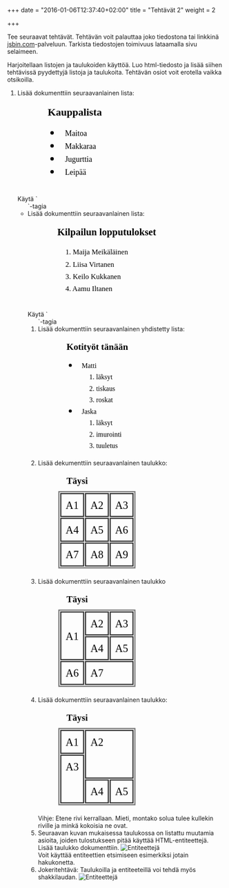 +++
date = "2016-01-06T12:37:40+02:00"
title = "Tehtävät 2"
weight = 2

+++

Tee seuraavat tehtävät. Tehtävän voit palauttaa joko tiedostona tai linkkinä [jsbin.com](https://jsbin.com)-palveluun.
Tarkista tiedostojen toimivuus lataamalla sivu selaimeen.

Harjoitellaan listojen ja taulukoiden käyttöä.
Luo html-tiedosto ja lisää siihen tehtävissä pyydettyjä listoja ja taulukoita.
Tehtävän osiot voit erotella vaikka otsikoilla.

1. Lisää dokumenttiin seuraavanlainen lista:
    <figure>
        <svg xmlns="http://www.w3.org/2000/svg" version="1.1" width="400" height="200" viewBox="0 0 400 200">
            <text x="30" y="30" style="font-family: serif; font-size: 24px; font-weight: bold;">Kauppalista</text>
            <circle cx="40" cy="70" r="4" fill="black" stroke="none" />
            <text x="70" y="77" style="font-family: serif; font-size: 18px;">Maitoa</text>
            <circle cx="40" cy="100" r="4" fill="black" stroke="none" />
            <text x="70" y="107" style="font-family: serif; font-size: 18px;">Makkaraa</text>
            <circle cx="40" cy="130" r="4" fill="black" stroke="none" />
            <text x="70" y="137" style="font-family: serif; font-size: 18px;">Jugurttia</text>
            <circle cx="40" cy="160" r="4" fill="black" stroke="none" />
            <text x="70" y="167" style="font-family: serif; font-size: 18px;">Leipää</text>
        </svg>
    </figure>
    Käytä `<ul>`-tagia
2. Lisää dokumenttiin seuraavanlainen lista:
    <figure>
        <svg xmlns="http://www.w3.org/2000/svg" version="1.1" width="400" height="200" viewBox="0 0 400 200">
            <text x="30" y="30" style="font-family: serif; font-size: 24px; font-weight: bold;">Kilpailun lopputulokset</text>
            <text x="50" y="77" style="font-family: serif; font-size: 18px;">1. Maija Meikäläinen</text>
            <text x="50" y="107" style="font-family: serif; font-size: 18px;">2. Liisa Virtanen</text>
            <text x="50" y="137" style="font-family: serif; font-size: 18px;">3. Keilo Kukkanen</text>
            <text x="50" y="167" style="font-family: serif; font-size: 18px;">4. Aamu Iltanen</text>
        </svg>
    </figure>
    Käytä `<ol>`-tagia
3. Lisää dokumenttiin seuraavanlainen yhdistetty lista:
    <figure>
        <svg xmlns="http://www.w3.org/2000/svg" version="1.1" width="400" height="300" viewBox="0 0 400 300">
            <text x="30" y="30" style="font-family: serif; font-size: 24px; font-weight: bold;">Kotityöt tänään</text>
            <circle cx="40" cy="70" r="4" fill="black" stroke="none" />
            <text x="70" y="77" style="font-family: serif; font-size: 18px;">Matti</text>
            <text x="90" y="107" style="font-family: serif; font-size: 18px;">1. läksyt</text>
            <text x="90" y="137" style="font-family: serif; font-size: 18px;">2. tiskaus</text>
            <text x="90" y="167" style="font-family: serif; font-size: 18px;">3. roskat</text>
            <circle cx="40" cy="190" r="4" fill="black" stroke="none" />
            <text x="70" y="197" style="font-family: serif; font-size: 18px;">Jaska</text>
            <text x="90" y="227" style="font-family: serif; font-size: 18px;">1. läksyt</text>
            <text x="90" y="257" style="font-family: serif; font-size: 18px;">2. imurointi</text>
            <text x="90" y="287" style="font-family: serif; font-size: 18px;">3. tuuletus</text>
        </svg>
    </figure>
4. Lisää dekumenttiin seuraavanlainen taulukko:
    <figure>
        <svg xmlns="http://www.w3.org/2000/svg" version="1.1" width="400" height="260" viewBox="0 0 400 260">
            <text x="30" y="30" style="font-family: serif; font-size: 24px; font-weight: bold;">Täysi</text>
            <rect x="10" y="50" width="200" height="200" fill="none" stroke="#777" stroke-width="3" />
            <rect x="15" y="55" width="60" height="60" fill="none" stroke="#333" stroke-width="3" />
            <text x="45" y="95" text-anchor="middle" style="font-family: serif; font-size: 28px;">A1</text>
            <rect x="80" y="55" width="60" height="60" fill="none" stroke="#333" stroke-width="3" />
            <text x="110" y="95" text-anchor="middle" style="font-family: serif; font-size: 28px;">A2</text>
            <rect x="145" y="55" width="60" height="60" fill="none" stroke="#333" stroke-width="3" />
            <text x="175" y="95" text-anchor="middle" style="font-family: serif; font-size: 28px;">A3</text>
            <rect x="15" y="120" width="60" height="60" fill="none" stroke="#333" stroke-width="3" />
            <text x="45" y="160" text-anchor="middle" style="font-family: serif; font-size: 28px;">A4</text>
            <rect x="80" y="120" width="60" height="60" fill="none" stroke="#333" stroke-width="3" />
            <text x="110" y="160" text-anchor="middle" style="font-family: serif; font-size: 28px;">A5</text>
            <rect x="145" y="120" width="60" height="60" fill="none" stroke="#333" stroke-width="3" />
            <text x="175" y="160" text-anchor="middle" style="font-family: serif; font-size: 28px;">A6</text>
            <rect x="15" y="185" width="60" height="60" fill="none" stroke="#333" stroke-width="3" />
            <text x="45" y="225" text-anchor="middle" style="font-family: serif; font-size: 28px;">A7</text>
            <rect x="80" y="185" width="60" height="60" fill="none" stroke="#333" stroke-width="3" />
            <text x="110" y="225" text-anchor="middle" style="font-family: serif; font-size: 28px;">A8</text>
            <rect x="145" y="185" width="60" height="60" fill="none" stroke="#333" stroke-width="3" />
            <text x="175" y="225" text-anchor="middle" style="font-family: serif; font-size: 28px;">A9</text>
        </svg>
    </figure>
5. Lisää dokumenttiin seuraavanlainen taulukko
    <figure>
        <svg xmlns="http://www.w3.org/2000/svg" version="1.1" width="400" height="260" viewBox="0 0 400 260">
            <text x="30" y="30" style="font-family: serif; font-size: 24px; font-weight: bold;">Täysi</text>
            <rect x="10" y="50" width="200" height="200" fill="none" stroke="#777" stroke-width="3" />
            <rect x="15" y="55" width="60" height="125" fill="none" stroke="#333" stroke-width="3" />
            <text x="45" y="128" text-anchor="middle" style="font-family: serif; font-size: 28px;">A1</text>
            <rect x="80" y="55" width="60" height="60" fill="none" stroke="#333" stroke-width="3" />
            <text x="110" y="95" text-anchor="middle" style="font-family: serif; font-size: 28px;">A2</text>
            <rect x="145" y="55" width="60" height="60" fill="none" stroke="#333" stroke-width="3" />
            <text x="175" y="95" text-anchor="middle" style="font-family: serif; font-size: 28px;">A3</text>
            <rect x="80" y="120" width="60" height="60" fill="none" stroke="#333" stroke-width="3" />
            <text x="110" y="160" text-anchor="middle" style="font-family: serif; font-size: 28px;">A4</text>
            <rect x="145" y="120" width="60" height="60" fill="none" stroke="#333" stroke-width="3" />
            <text x="175" y="160" text-anchor="middle" style="font-family: serif; font-size: 28px;">A5</text>
            <rect x="15" y="185" width="60" height="60" fill="none" stroke="#333" stroke-width="3" />
            <text x="45" y="225" text-anchor="middle" style="font-family: serif; font-size: 28px;">A6</text>
            <rect x="80" y="185" width="125" height="60" fill="none" stroke="#333" stroke-width="3" />
            <text x="110" y="225" text-anchor="middle" style="font-family: serif; font-size: 28px;">A7</text>
        </svg>
    </figure>
6. Lisää dokumenttiin seuraavanlainen taulukko:
    <figure>
        <svg xmlns="http://www.w3.org/2000/svg" version="1.1" width="400" height="260" viewBox="0 0 400 260">
            <text x="30" y="30" style="font-family: serif; font-size: 24px; font-weight: bold;">Täysi</text>
            <rect x="10" y="50" width="200" height="200" fill="none" stroke="#777" stroke-width="3" />
            <rect x="15" y="55" width="60" height="60" fill="none" stroke="#333" stroke-width="3" />
            <text x="45" y="95" text-anchor="middle" style="font-family: serif; font-size: 28px;">A1</text>
            <rect x="80" y="55" width="125" height="125" fill="none" stroke="#333" stroke-width="3" />
            <text x="110" y="95" text-anchor="middle" style="font-family: serif; font-size: 28px;">A2</text>
            <rect x="15" y="120" width="60" height="125" fill="none" stroke="#333" stroke-width="3" />
            <text x="45" y="160" text-anchor="middle" style="font-family: serif; font-size: 28px;">A3</text>
            <rect x="80" y="185" width="60" height="60" fill="none" stroke="#333" stroke-width="3" />
            <text x="110" y="225" text-anchor="middle" style="font-family: serif; font-size: 28px;">A4</text>
            <rect x="145" y="185" width="60" height="60" fill="none" stroke="#333" stroke-width="3" />
            <text x="175" y="225" text-anchor="middle" style="font-family: serif; font-size: 28px;">A5</text>
        </svg>
    </figure>
    Vihje: Etene rivi kerrallaan. Mieti, montako solua tulee kullekin riville ja minkä kokoisia ne ovat.
7. Seuraavan kuvan mukaisessa taulukossa on listattu muutamia asioita, joiden tulostukseen pitää käyttää HTML-entiteettejä.
    Lisää taulukko dokumenttiin.
    ![Entiteettejä](../../images/teht2_7.png)<br>
    Voit käyttää entiteettien etsimiseen esimerkiksi jotain hakukonetta.
8. Jokeritehtävä: Taulukoilla ja entiteeteillä voi tehdä myös shakkilaudan.
    ![Entiteettejä](../../images/teht2_xtra.png)
